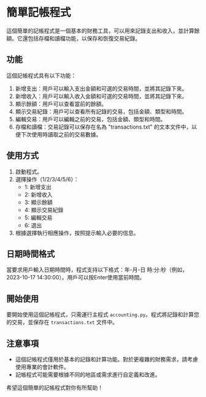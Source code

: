 # 簡單記帳程式

這個簡單的記帳程式是一個基本的財務工具，可以用來記錄支出和收入，並計算餘額。它還包括存檔和讀檔功能，以保存和恢復交易紀錄。

## 功能

這個記帳程式具有以下功能：

1. 新增支出：用戶可以輸入支出金額和可選的交易時間，並將其記錄下來。
2. 新增收入：用戶可以輸入收入金額和可選的交易時間，並將其記錄下來。
3. 顯示餘額：用戶可以查看當前的餘額。
4. 顯示交易紀錄：用戶可以查看所有記錄的交易，包括金額、類型和時間。
5. 編輯交易：用戶可以編輯之前的交易，包括金額、類型和時間。
6. 存檔和讀檔：交易記錄可以保存在名為 "transactions.txt" 的文本文件中，以便下次使用時讀取之前的交易數據。

## 使用方式

1. 啟動程式。
2. 選擇操作（1/2/3/4/5/6）：
   - 1: 新增支出
   - 2: 新增收入
   - 3: 顯示餘額
   - 4: 顯示交易紀錄
   - 5: 編輯交易
   - 6: 退出
3. 根據選擇執行相應操作，按照提示輸入必要的信息。

## 日期時間格式

當要求用戶輸入日期時間時，程式支持以下格式：年-月-日 時:分:秒（例如，2023-10-17 14:30:00）。用戶可以按Enter使用當前時間。

## 開始使用

要開始使用這個記帳程式，只需運行主程式 `accounting.py`。程式將記錄和計算您的交易，並保存在 `transactions.txt` 文件中。

## 注意事項

- 這個記帳程式僅用於基本的記錄和計算功能。對於更複雜的財務需求，請考慮使用專業的會計軟件。
- 記帳程式可能需要根據不同的地區或需求進行自定義和改進。

希望這個簡單的記帳程式對你有所幫助！
